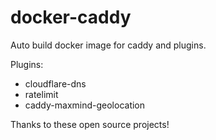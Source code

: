 # docker-caddy
Auto build docker image for caddy and plugins.

Plugins:
- cloudflare-dns
- ratelimit
- caddy-maxmind-geolocation

Thanks to these open source projects!
